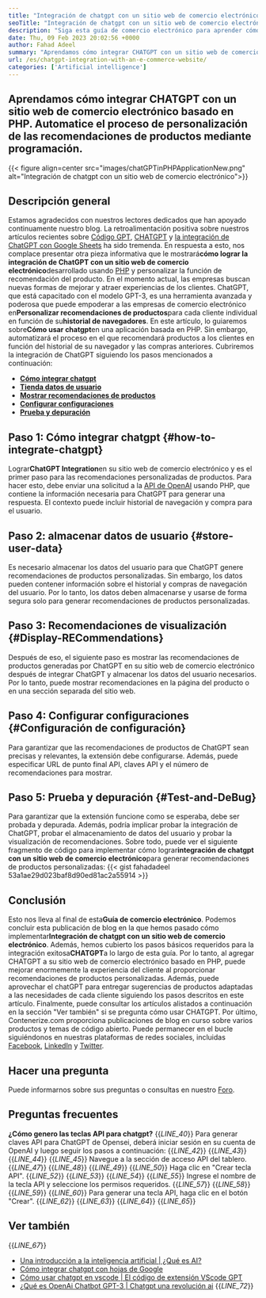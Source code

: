 ```yaml
---
title: "Integración de chatgpt con un sitio web de comercio electrónico" 
seoTitle: "Integración de chatgpt con un sitio web de comercio electrónico" 
description: "Siga esta guía de comercio electrónico para aprender cómo lograr la integración de ChatGPT con un sitio web de comercio electrónico para hacer recomendaciones de productos personalizadas." 
date: Thu, 09 Feb 2023 20:02:56 +0000
author: Fahad Adeel
summary: "Aprendamos cómo integrar CHATGPT con un sitio web de comercio electrónico basado en PHP. Automatice el proceso de personalización de las recomendaciones de productos mediante programación." 
url: /es/chatgpt-integration-with-an-e-commerce-website/
categories: ['Artificial intelligence']
---
```


## Aprendamos cómo integrar CHATGPT con un sitio web de comercio electrónico basado en PHP. Automatice el proceso de personalización de las recomendaciones de productos mediante programación.

{{< figure align=center src="images/chatGPTinPHPApplicationNew.png" alt="Integración de chatgpt con un sitio web de comercio electrónico">}}


## Descripción general
Estamos agradecidos con nuestros lectores dedicados que han apoyado continuamente nuestro blog. La retroalimentación positiva sobre nuestros artículos recientes sobre [Código GPT][1], [CHATGPT][2] y [la integración de ChatGPT con Google Sheets][3] ha sido tremenda. En respuesta a esto, nos complace presentar otra pieza informativa que le mostrará**cómo lograr la integración de ChatGPT con un sitio web de comercio electrónico**desarrollado usando [PHP][4] y personalizar la función de recomendación del producto.
En el momento actual, las empresas buscan nuevas formas de mejorar y atraer experiencias de los clientes. ChatGPT, que está capacitado con el modelo GPT-3, es una herramienta avanzada y poderosa que puede empoderar a las empresas de comercio electrónico en**Personalizar recomendaciones de productos**para cada cliente individual en función de su**historial de navegadores**. En este artículo, lo guiaremos sobre**Cómo usar chatgpt**en una aplicación basada en PHP. Sin embargo, automatizará el proceso en el que recomendará productos a los clientes en función del historial de su navegador y las compras anteriores.
Cubriremos la integración de ChatGPT siguiendo los pasos mencionados a continuación:
* [**Cómo integrar chatgpt**][5]
* [**Tienda datos de usuario**][6]
* [**Mostrar recomendaciones de productos**][7]
* [**Configurar configuraciones**][8]
* [**Prueba y depuración**][9]

## Paso 1: Cómo integrar chatgpt {#how-to-integrate-chatgpt}
Lograr**ChatGPT Integration**en su sitio web de comercio electrónico y es el primer paso para las recomendaciones personalizadas de productos. Para hacer esto, debe enviar una solicitud a la [API de OpenAI][10] usando PHP, que contiene la información necesaria para ChatGPT para generar una respuesta. El contexto puede incluir historial de navegación y compra para el usuario.

## Paso 2: almacenar datos de usuario {#store-user-data}
Es necesario almacenar los datos del usuario para que ChatGPT genere recomendaciones de productos personalizadas. Sin embargo, los datos pueden contener información sobre el historial y compras de navegación del usuario. Por lo tanto, los datos deben almacenarse y usarse de forma segura solo para generar recomendaciones de productos personalizadas.

## Paso 3: Recomendaciones de visualización {#Display-RECommendations}
Después de eso, el siguiente paso es mostrar las recomendaciones de productos generadas por ChatGPT en su sitio web de comercio electrónico después de integrar ChatGPT y almacenar los datos del usuario necesarios. Por lo tanto, puede mostrar recomendaciones en la página del producto o en una sección separada del sitio web.

## Paso 4: Configurar configuraciones {#Configuración de configuración}
Para garantizar que las recomendaciones de productos de ChatGPT sean precisas y relevantes, la extensión debe configurarse. Además, puede especificar URL de punto final API, claves API y el número de recomendaciones para mostrar.

## Paso 5: Prueba y depuración {#Test-and-DeBug}
Para garantizar que la extensión funcione como se esperaba, debe ser probada y depurada. Además, podría implicar probar la integración de ChatGPT, probar el almacenamiento de datos del usuario y probar la visualización de recomendaciones.
Sobre todo, puede ver el siguiente fragmento de código para implementar cómo lograr**integración de chatgpt con un sitio web de comercio electrónico**para generar recomendaciones de productos personalizadas:
{{< gist fahadadeel 53a1ae29d023baf8d90ed81ac2a55914 >}}

## Conclusión
Esto nos lleva al final de esta**Guía de comercio electrónico**. Podemos concluir esta publicación de blog en la que hemos pasado cómo implementar**Integración de chatgpt con un sitio web de comercio electrónico**. Además, hemos cubierto los pasos básicos requeridos para la integración exitosa**CHATGPT**a lo largo de esta guía. Por lo tanto, al agregar CHATGPT a su sitio web de comercio electrónico basado en PHP, puede mejorar enormemente la experiencia del cliente al proporcionar recomendaciones de productos personalizadas. Además, puede aprovechar el chatGPT para entregar sugerencias de productos adaptadas a las necesidades de cada cliente siguiendo los pasos descritos en este artículo. Finalmente, puede consultar los artículos alistados a continuación en la sección "Ver también" si se pregunta cómo usar CHATGPT.
Por último, Contenerize.com proporciona publicaciones de blog en curso sobre varios productos y temas de código abierto. Puede permanecer en el bucle siguiéndonos en nuestras plataformas de redes sociales, incluidas [Facebook][11], [LinkedIn][12] y [Twitter][13].

## Hacer una pregunta
Puede informarnos sobre sus preguntas o consultas en nuestro [Foro][14].

## Preguntas frecuentes
**¿Cómo genero las teclas API para chatgpt?**
{{_LINE_40_}}
  Para generar claves API para ChatGPT de Opensei, deberá iniciar sesión en su cuenta de OpenAI y luego seguir los pasos a continuación:
{{_LINE_42_}}
{{_LINE_43_}}
{{_LINE_44_}}
{{_LINE_45_}}
      Navegue a la sección de acceso API del tablero.
{{_LINE_47_}}
{{_LINE_48_}}
{{_LINE_49_}}
{{_LINE_50_}}
      Haga clic en "Crear tecla API".
{{_LINE_52_}}
{{_LINE_53_}}
{{_LINE_54_}}
{{_LINE_55_}}
      Ingrese el nombre de la tecla API y seleccione los permisos requeridos.
{{_LINE_57_}}
{{_LINE_58_}}
{{_LINE_59_}}
{{_LINE_60_}}
      Para generar una tecla API, haga clic en el botón "Crear".
{{_LINE_62_}}
{{_LINE_63_}}
{{_LINE_64_}}
{{_LINE_65_}}

## Ver también
{{_LINE_67_}}
  * [Una introducción a la inteligencia artificial | ¿Qué es AI?][15]
  * [Cómo integrar chatgpt con hojas de Google][3]
  * [Cómo usar chatgpt en vscode | El código de extensión VScode GPT][1]
  * [¿Qué es OpenAi Chatbot GPT-3 | Chatgpt una revolución ai][2]
{{_LINE_72_}}

  
[1]: https://blog.containerize.com/artificial-intelligence/how-to-use-chatgpt-in-vscode-the-vscode-extension-codegpt/
[2]: https://blog.containerize.com/artificial-intelligence/what-is-openai-chatbot-gpt-3-chatgpt-an-ai-revolution/
[3]: https://blog.containerize.com/artificial-intelligence/integrate-chatgpt-with-google-sheets/
[4]: https://www.php.net/
[5]: #How-to-Integrate-ChatGPT
[6]: #Store-User-Data
[7]: #Display-Recommendations
[8]: #Configure-Settings
[9]: #Test-and-Debug
[10]: https://platform.openai.com/account/api-keys
[11]: https://web.facebook.com/containerize
[12]: https://www.linkedin.com/company/containerize/
[13]: https://twitter.com/containerize_co
[14]: https://forum.containerize.com/
[15]: https://blog.containerize.com/artificial-intelligence/an-introduction-to-artificial-intelligence-what-is-ai/
